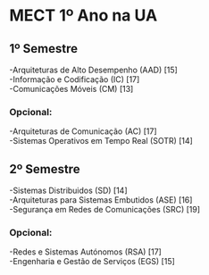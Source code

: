 # MECT 1º Ano na UA
## 1º Semestre
-Arquiteturas de Alto Desempenho (AAD) [15] <br>
-Informação e Codificação (IC) [17] <br>
-Comunicações Móveis (CM) [13] <br>
### Opcional:
-Arquiteturas de Comunicação (AC) [17] <br>
-Sistemas Operativos em Tempo Real (SOTR) [14] <br>

## 2º Semestre
-Sistemas Distribuidos (SD) [14] <br>
-Arquiteturas para Sistemas Embutidos (ASE) [16] <br>
-Segurança em Redes de Comunicações (SRC) [19] <br>
### Opcional:
-Redes e Sistemas Autónomos (RSA) [17] <br>
-Engenharia e Gestão de Serviços (EGS) [15] <br>
